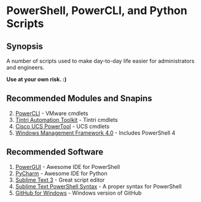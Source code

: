 PowerShell, PowerCLI, and Python Scripts
================

## Synopsis
A number of scripts used to make day-to-day life easier for administrators and engineers.

**Use at your own risk. :)**

## Recommended Modules and Snapins

2. [PowerCLI](https://www.vmware.com/support/developer/PowerCLI/) - VMware cmdlets
3. [Tintri Automation Toolkit](https://support.tintri.com/download/) - Tintri cmdlets
3. [Cisco UCS PowerTool](http://software.cisco.com/download/release.html?mdfid=283850978&flowid=25021&softwareid=284574017&release=1.2.1&relind=AVAILABLE&rellifecycle=&reltype=latest) - UCS cmdlets
4. [Windows Management Framework 4.0](http://www.microsoft.com/en-us/download/details.aspx?id=40855) - Includes PowerShell 4

## Recommended Software

1. [PowerGUI](http://en.community.dell.com/techcenter/powergui/m/) - Awesome IDE for PowerShell
2. [PyCharm](https://www.jetbrains.com/pycharm/) - Awesome IDE for Python
3. [Sublime Text 3](http://www.sublimetext.com/3) - Great script editor
4. [Sublime Text PowerShell Syntax](https://github.com/SublimeText/PowerShell) - A proper syntax for PowerShell
3. [GitHub for Windows](https://windows.github.com/) - Windows version of GitHub
